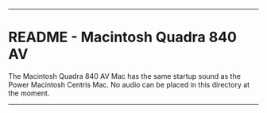 
***

# README - Macintosh Quadra 840 AV

The Macintosh Quadra 840 AV Mac has the same startup sound as the Power Macintosh Centris Mac. No audio can be placed in this directory at the moment.

***
